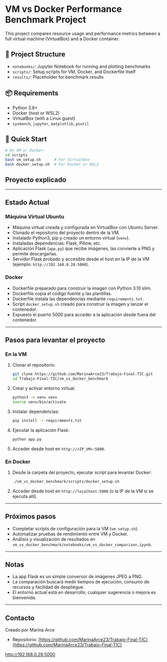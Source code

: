 # VM vs Docker Performance Benchmark Project

This project compares resource usage and performance metrics between a full virtual machine (VirtualBox) and a Docker container.

## 🔧 Project Structure
- `notebooks/`: Jupyter Notebook for running and plotting benchmarks
- `scripts/`: Setup scripts for VM, Docker, and Dockerfile itself
- `results/`: Placeholder for benchmark results

## 📦 Requirements
- Python 3.8+
- Docker (host or WSL2)
- VirtualBox (with a Linux guest)
- `sysbench`, `jupyter`, `matplotlib`, `psutil`

## 🚀 Quick Start
```bash
# On VM or Docker:
cd scripts
bash vm_setup.sh      # For VirtualBox
bash docker_setup.sh  # For Docker or WSL2
```

## Proyecto explicado 

---

## Estado Actual

### Máquina Virtual Ubuntu

- Máquina virtual creada y configurada en VirtualBox con Ubuntu Server.
- Clonado el repositorio del proyecto dentro de la VM.
- Instalado Python3, pip y creado un entorno virtual (`venv`).
- Instaladas dependencias: Flask, Pillow, etc.
- Aplicación Flask (`app.py`) que recibe imágenes, las convierte a PNG y permite descargarlas.
- Servidor Flask probado y accesible desde el host en la IP de la VM (ejemplo: `http://192.168.0.28:5000`).

### Docker

- Dockerfile preparado para construir la imagen con Python 3.10 slim.
- Dockerfile copia el código fuente y las plantillas.
- Dockerfile instala las dependencias mediante `requirements.txt`.
- Script `docker_setup.sh` creado para construir la imagen y lanzar el contenedor.
- Expuesto el puerto 5000 para acceder a la aplicación desde fuera del contenedor.

---

## Pasos para levantar el proyecto

### En la VM

1. Clonar el repositorio:

    ```bash
    git clone https://github.com/MarinaArce23/Trabajo-Final-TIC.git
    cd Trabajo-Final-TIC/vm_vs_docker_benchmark
    ```

2. Crear y activar entorno virtual:

    ```bash
    python3 -m venv venv
    source venv/bin/activate
    ```

3. Instalar dependencias:

    ```bash
    pip install -r requirements.txt
    ```

4. Ejecutar la aplicación Flask:

    ```bash
    python app.py
    ```

5. Acceder desde host en `http://<IP_VM>:5000`.

### En Docker

1. Desde la carpeta del proyecto, ejecutar script para levantar Docker:

    ```bash
    ./vm_vs_docker_benchmark/scripts/docker_setup.sh
    ```

2. Acceder desde host en `http://localhost:5000` (o la IP de la VM si se ejecuta allí).

---

## Próximos pasos

- Completar scripts de configuración para la VM (`vm_setup.sh`).
- Automatizar pruebas de rendimiento entre VM y Docker.
- Análisis y visualización de resultados en `vm_vs_docker_benchmark/notebooks/vm_vs_docker_comparison.ipynb`.

---

## Notas

- La app Flask es un simple conversor de imágenes JPEG a PNG.
- La comparación buscará medir tiempos de ejecución, consumo de recursos y facilidad de despliegue.
- El entorno actual está en desarrollo; cualquier sugerencia o mejora es bienvenida.

---

## Contacto

Creado por Marina Arce  
- Repositorio: [https://github.com/MarinaArce23/Trabajo-Final-TIC](https://github.com/MarinaArce23/Trabajo-Final-TIC)



http://192.168.0.28:5000